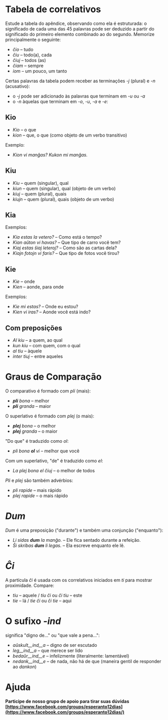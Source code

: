 # Tabela de correlativos

Estude a tabela do apêndice, observando como ela é estruturada: o significado de cada uma das 45 palavras pode ser deduzido a partir do significado do primeiro elemento combinado ao do segundo. Memorize principalmente o seguinte:

- *ĉio*  – tudo
- *ĉiu*  – todo(a), cada
- *ĉiuj*  – todos (as)
- *ĉiam* – sempre
- *iom* – um pouco, um tanto

Certas palavras da tabela podem receber as terminações *-j* (plural) e *-n* (acusativo):

- o *-j* pode ser adicionado às palavras que terminam em *-u* ou *-a*
- o *-n* àquelas que terminam em *-o*, *-u*, *-a* e *-e*:

## Kio 

- *Kio* – o que 
- *kion* – que, o que (como objeto de um verbo transitivo)

Exemplo: 

- *Kion vi manĝas? Kukon mi manĝas.*

## Kiu
- *Kiu* – quem (singular), qual
- *kiun* – quem (singular), qual (objeto de um verbo)
- *kiuj* – quem (plural), quais
- *kiujn* – quem (plural), quais (objeto de um verbo)

## Kia

Exemplos:

- *Kia estas la vetero?* – Como está o tempo?
- *Kian aŭton vi havas?* – Que tipo de carro você tem?
- *Kiaj estas ŝiaj leteroj?* – Como são as cartas dela?
- *Kiajn fotojn vi faris?* – Que tipo de fotos você tirou?

## Kie

- *Kie* – onde
- *Kien* – aonde, para onde

Exemplos:

- *Kie mi estas?* – Onde eu estou?
- *Kien vi iras?* – Aonde você está indo?

## Com preposições

- *Al kiu* – a quem, ao qual
- *kun kiu* – com quem, com o qual
- *al tiu* – àquele
- *inter tiuj* – entre aqueles

# Graus de Comparação

O comparativo é formado com *pli* (mais):

- *__pli__ bona* – melhor 
- *__pli__ granda* – maior

O superlativo é formado com *plej* (o mais):

- *__plej__ bona* – o melhor
- *__plej__ granda* – o maior

"Do que" é traduzido como *ol*:

- *pli bona __ol__ vi* – melhor que você

Com um superlativo, "de" é traduzido como *el*: 

- *La plej bona el ĉiuj* – o melhor de todos

*Pli* e *plej* são também advérbios:

- *pli rapide* – mais rápido
- *plej rapide* – o mais rápido

# *Dum* 

*Dum* é uma preposição ("durante") e também uma conjunção ("enquanto"):

- *Li sidas __dum__ la manĝo.* – Ele fica sentado durante a refeição.
- *Ŝi skribas __dum__ li legas.* – Ela escreve enquanto ele lê.

# *Ĉi*

A partícula *ĉi* é usada com os correlativos iniciados em *ti* para mostrar proximidade. Compare:

- *tiu* – aquele / *tiu ĉi* ou *ĉi tiu* – este
- *tie* – lá / *tie ĉi* ou *ĉi tie* – aqui

# O sufixo *-ind*

significa "digno de..." ou "que vale a pena...":

- *aŭskult__ind__a* – digno de ser escutado
- *leg__ind__a* – que merece ser lido
- *bedaŭr__ind__e* – infelizmente (literalmente: lamentável)
- *nedank__ind__e* – de nada, não há de que (maneira gentil de responder ao *dankon*)

 # Ajuda

**Participe de nosso grupo de apoio para tirar suas dúvidas [https://www.facebook.com/groups/esperanto12dias](https://www.facebook.com/groups/esperanto12dias/)**
